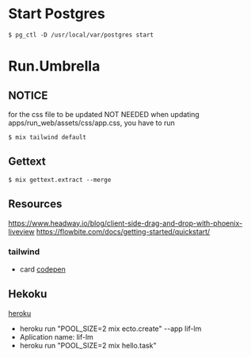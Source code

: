 # Start Postgres
```
$ pg_ctl -D /usr/local/var/postgres start
```
# Run.Umbrella

## NOTICE
for the css file to be updated NOT NEEDED
when updating apps/run_web/assets/css/app.css, you have to run 
 ``` 
 $ mix tailwind default 
```
## Gettext
```
$ mix gettext.extract --merge
```

## Resources
https://www.headway.io/blog/client-side-drag-and-drop-with-phoenix-liveview
https://flowbite.com/docs/getting-started/quickstart/


### tailwind
- card [codepen](https://codepen.io/handplant/pen/MWWaYNw?editors=1000)

## Hekoku
[heroku](https://pure-forest-93343.herokuapp.com/)
- heroku run "POOL_SIZE=2 mix ecto.create" --app lif-lm
- Aplication name: lif-lm
- heroku run "POOL_SIZE=2 mix hello.task"
